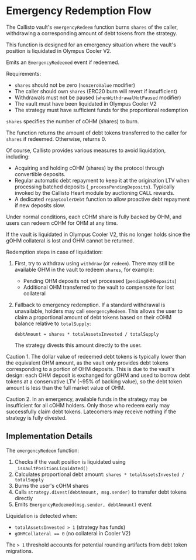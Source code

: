 # Emergency Redemption Flow

The Callisto vault's `emergencyRedeem` function burns `shares` of the caller, withdrawing a corresponding amount of debt tokens from the strategy.

This function is designed for an emergency situation where the vault's position is liquidated in Olympus Cooler V2.

Emits an `EmergencyRedeemed` event if redeemed.

Requirements:

- `shares` should not be zero (`nonzeroValue` modifier)
- The caller should own `shares` (ERC20 burn will revert if insufficient)
- Withdrawals must not be paused (`whenWithdrawalNotPaused` modifier)
- The vault must have been liquidated in Olympus Cooler V2
- The strategy must have sufficient funds for the proportional redemption

`shares` specifies the number of cOHM (shares) to burn.

The function returns the amount of debt tokens transferred to the caller for `shares` if redeemed. Otherwise, returns 0.

Of course, Callisto provides various measures to avoid liquidation, including:

- Acquiring and holding cOHM (shares) by the protocol through convertible deposits.
- Regular automatic debt repayment to keep it at the origination LTV when processing batched deposits (`_processPendingDeposits`). Typically invoked by the Callisto Heart module by auctioning CALL rewards.
- A dedicated `repayCoolerDebt` function to allow proactive debt repayment if new deposits slow.

Under normal conditions, each cOHM share is fully backed by OHM, and users can redeem cOHM for OHM at any time.

If the vault is liquidated in Olympus Cooler V2, this no longer holds since the gOHM collateral is lost and OHM cannot be returned.

Redemption steps in case of liquidation:

1. First, try to withdraw using `withdraw` (or `redeem`). There may still be available OHM in the vault to redeem `shares`, for example:

   - Pending OHM deposits not yet processed (`pendingOHMDeposits`)
   - Additional OHM transferred to the vault to compensate for lost collateral

2. Fallback to emergency redemption. If a standard withdrawal is unavailable, holders may call `emergencyRedeem`. This allows the user to claim a proportional amount of debt tokens based on their cOHM balance relative to `totalSupply`:

   ```solidity
   debtAmount = shares * totalAssetsInvested / totalSupply
   ```

   The strategy divests this amount directly to the user.

Caution 1. The dollar value of redeemed debt tokens is typically lower than the equivalent OHM amount, as the vault only provides debt tokens corresponding to a portion of OHM deposits. This is due to the vault's design: each OHM deposit is exchanged for gOHM and used to borrow debt tokens at a conservative LTV (~95% of backing value), so the debt token amount is less than the full market value of OHM.

Caution 2. In an emergency, available funds in the strategy may be insufficient for all cOHM holders. Only those who redeem early may successfully claim debt tokens. Latecomers may receive nothing if the strategy is fully divested.

## Implementation Details

The `emergencyRedeem` function:

1. Checks if the vault position is liquidated using `_isVaultPositionLiquidated()`
2. Calculates proportional debt amount: `shares * totalAssetsInvested / totalSupply`
3. Burns the user's cOHM shares
4. Calls `strategy.divest(debtAmount, msg.sender)` to transfer debt tokens directly
5. Emits `EmergencyRedeemed(msg.sender, debtAmount)` event

Liquidation is detected when:

- `totalAssetsInvested > 1` (strategy has funds)
- `gOHMCollateral == 0` (no collateral in Cooler V2)

The `> 1` threshold accounts for potential rounding artifacts from debt token migrations.
